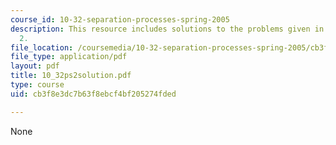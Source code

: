 ```yaml
---
course_id: 10-32-separation-processes-spring-2005
description: This resource includes solutions to the problems given in problem set
  2.
file_location: /coursemedia/10-32-separation-processes-spring-2005/cb3f8e3dc7b63f8ebcf4bf205274fded_10_32ps2solution.pdf
file_type: application/pdf
layout: pdf
title: 10_32ps2solution.pdf
type: course
uid: cb3f8e3dc7b63f8ebcf4bf205274fded

---
```

None
